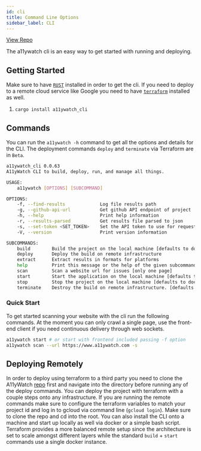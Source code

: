 ```yaml
---
id: cli
title: Command Line Options
sidebar_label: CLI
---
```


[View Repo](https://github.com/A11yWatch/a11ywatch/cli)

The a11ywatch cli is an easy way to get started with running and deploying.

## Getting Started

Make sure to have [`RUST`](https://www.rust-lang.org/tools/install) installed in order to get the cli. If you need to deploy to a remote cloud service like Google
you need to have [`terraform`](https://learn.hashicorp.com/tutorials/terraform/install-cli) installed as well.

1. `cargo install a11ywatch_cli`

## Commands

You can run the `a11ywatch -h` command to get all the options and details for the CLI. The deployment commands `deploy` and `terminate` via Terraform are in `Beta`.

```sh
a11ywatch_cli 0.0.63
A11yWatch CLI to build, deploy, run, and manage all things.

USAGE:
    a11ywatch [OPTIONS] [SUBCOMMAND]

OPTIONS:
    -f, --find-results             Log file results path
    -g, --github-api-url           Get github API endpoint of project
    -h, --help                     Print help information
    -r, --results-parsed           Get results file parsed to json
    -s, --set-token <SET_TOKEN>    Set the API token to use for request
    -V, --version                  Print version information

SUBCOMMANDS:
    build        Build the project on the local machine [defaults to docker runtime]
    deploy       Deploy the build on remote infrastructure
    extract      Extract results in formats for platforms
    help         Print this message or the help of the given subcommand(s)
    scan         Scan a website url for issues [only one page]
    start        Start the application on the local machine [defaults to docker runtime]
    stop         Stop the project on the local machine [defaults to docker runtime]
    terminate    Destroy the build on remote infrastructure. [defaults: GCP]
```

### Quick Start

To get started scanning your website with the cli run the following commands.
At the moment you can only crawl a single page, use the front-end client if you need continuous delivery through web sockets.

```sh
a11ywatch start # or start with frontend included passing -f option
a11ywatch scan --url https://www.a11ywatch.com -s
```

## Deploying Remotely

In order to deploy using terraform to a third party you need to clone the A11yWatch [repo](https://github.com/A11yWatch/a11ywatch) first and navigate into the directory before running any of the deploy commands.
You can deploy the project with terraform with a couple steps onto any infrastructure. If you are running the remote commands make sure to configure the terraform variables to match your project id and log in to gcloud via command line (`gcloud login`). Make sure to clone the repo and cd into the root. You can also install the CLI onto a machine and start up locally as well via docker or a simple bash script. Terraform provides a more balanced remote setup since the architecture is set to scale amongst different layers while the standard `build` + `start` commands use a single docker instance.
